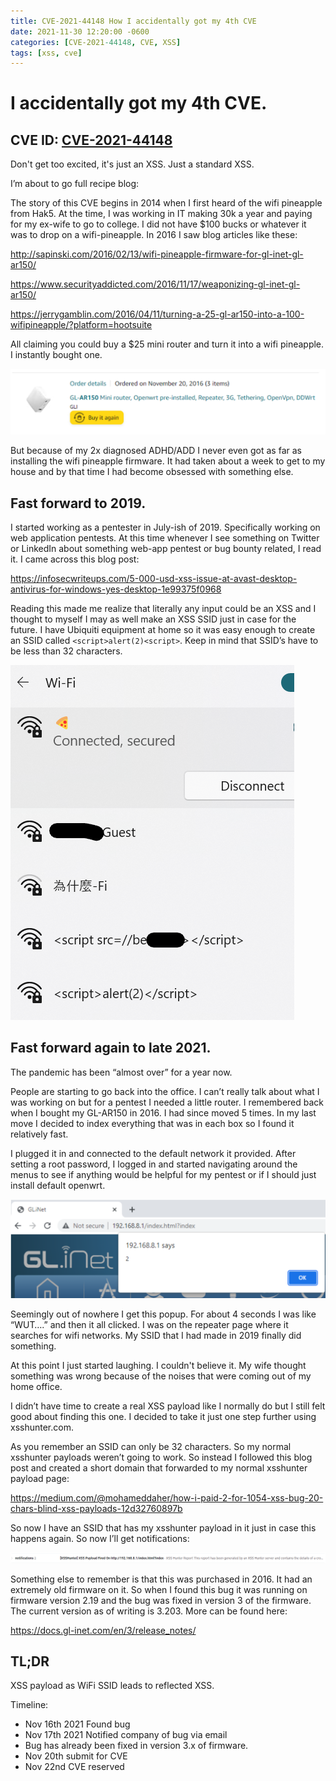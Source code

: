```yaml
---
title: CVE-2021-44148 How I accidentally got my 4th CVE
date: 2021-11-30 12:20:00 -0600
categories: [CVE-2021-44148, CVE, XSS]
tags: [xss, cve]
---
```


# I accidentally got my 4th CVE.
## CVE ID: [CVE-2021-44148](https://cve.mitre.org/cgi-bin/cvename.cgi?name=CVE-2021-44148)

Don't get too excited, it's just an XSS. Just a standard XSS.

I’m about to go full recipe blog:

The story of this CVE begins in 2014 when I first heard of the wifi pineapple from Hak5. At the time, I was working in IT making 30k a year and paying for my ex-wife to go to college. I did not have $100 bucks or whatever it was to drop on a wifi-pineapple. 
In 2016 I saw blog articles like these:


<http://sapinski.com/2016/02/13/wifi-pineapple-firmware-for-gl-inet-gl-ar150/>

<https://www.securityaddicted.com/2016/11/17/weaponizing-gl-inet-gl-ar150/>

<https://jerrygamblin.com/2016/04/11/turning-a-25-gl-ar150-into-a-100-wifipineapple/?platform=hootsuite>

All claiming you could buy a $25 mini router and turn it into a wifi pineapple. I instantly bought one.

![order](/assets/img/order.png)

But because of my 2x diagnosed ADHD/ADD I never even got as far as installing the wifi pineapple firmware. It had taken about a week to get to my house and by that time I had become obsessed with something else. 

## Fast forward to 2019.

I started working as a pentester in July-ish of 2019. Specifically working on web application pentests. At this time whenever I see something on Twitter or LinkedIn about something web-app pentest or bug bounty related, I read it. I came across this blog post:

<https://infosecwriteups.com/5-000-usd-xss-issue-at-avast-desktop-antivirus-for-windows-yes-desktop-1e99375f0968>

Reading this made me realize that literally any input could be an XSS and I thought to myself I may as well make an XSS SSID just in case for the future. I have Ubiquiti equipment at home so it was easy enough to create an SSID called `<script>alert(2)<script>`. Keep in mind that SSID’s have to be less than 32 characters.  

![wifi](/assets/img/scriptwifi.png)

## Fast forward again to late 2021. 

The pandemic has been “almost over” for a year now.

People are starting to go back into the office. I can’t really talk about what I was working on but for a pentest I needed a little router. I remembered back when I bought my GL-AR150 in 2016. I had since moved 5 times. In my last move I decided to index everything that was in each box so I found it relatively fast.  

I plugged it in and connected to the default network it provided. After setting a root password, I logged in and started navigating around the menus to see if anything would be helpful for my pentest or if I should just install default openwrt.

![alert](/assets/img/alert.png)

Seemingly out of nowhere I get this popup. For about 4 seconds I was like “WUT….” and then it all clicked. I was on the repeater page where it searches for wifi networks. My SSID that I had made in 2019 finally did something.

At this point I just started laughing. I couldn't believe it. My wife thought something was wrong because of the noises that were coming out of my home office. 

I didn’t have time to create a real XSS payload like I normally do but I still felt good about finding this one. I decided to take it just one step further using xsshunter.com.

As you remember an SSID can only be 32 characters. So my normal xsshunter payloads weren’t going to work. So instead I followed this blog post and created a short domain that forwarded to my normal xsshunter payload page:

<https://medium.com/@mohameddaher/how-i-paid-2-for-1054-xss-bug-20-chars-blind-xss-payloads-12d32760897b>

So now I have an SSID that has my xsshunter payload in it just in case this happens again. So now I’ll get notifications:

![email](/assets/img/notification.png)

Something else to remember is that this was purchased in 2016. It had an extremely old firmware on it. So when I found this bug it was running on firmware version 2.19 and the bug was fixed in version 3 of the firmware. The current version as of writing is 3.203. More can be found here:

<https://docs.gl-inet.com/en/3/release_notes/>

## TL;DR

XSS payload as WiFi SSID leads to reflected XSS. 

Timeline:
* Nov 16th 2021 Found bug
* Nov 17th 2021 Notified company of bug via email 
* Bug has already been fixed in version 3.x of firmware.
* Nov 20th submit for CVE
* Nov 22nd CVE reserved